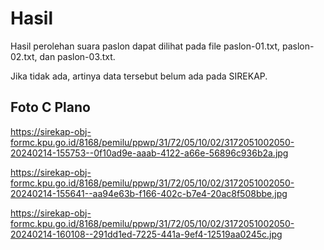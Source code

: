 # Hasil

Hasil perolehan suara paslon dapat dilihat pada file paslon-01.txt, paslon-02.txt, dan paslon-03.txt.

Jika tidak ada, artinya data tersebut belum ada pada SIREKAP.

## Foto C Plano

https://sirekap-obj-formc.kpu.go.id/8168/pemilu/ppwp/31/72/05/10/02/3172051002050-20240214-155753--0f10ad9e-aaab-4122-a66e-56896c936b2a.jpg

https://sirekap-obj-formc.kpu.go.id/8168/pemilu/ppwp/31/72/05/10/02/3172051002050-20240214-155641--aa94e63b-f166-402c-b7e4-20ac8f508bbe.jpg

https://sirekap-obj-formc.kpu.go.id/8168/pemilu/ppwp/31/72/05/10/02/3172051002050-20240214-160108--291dd1ed-7225-441a-9ef4-12519aa0245c.jpg
